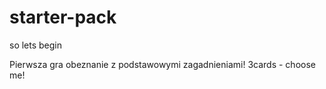 # starter-pack
so lets begin

Pierwsza gra obeznanie z podstawowymi zagadnieniami!
3cards - choose me!
